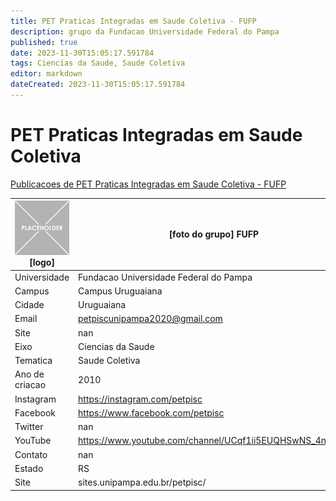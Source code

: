 ```yaml
---
title: PET Praticas Integradas em Saude Coletiva - FUFP
description: grupo da Fundacao Universidade Federal do Pampa
published: true
date: 2023-11-30T15:05:17.591784
tags: Ciencias da Saude, Saude Coletiva
editor: markdown
dateCreated: 2023-11-30T15:05:17.591784
---
```


# PET Praticas Integradas em Saude Coletiva

[Publicacoes de PET Praticas Integradas em Saude Coletiva - FUFP](/atividade/35PETPraticasIntegradasemSaudeColetivaFUFP/feed)

| ![placeholder.png](/placeholder.png) [logo] | [foto do grupo] FUFP         |
| ------------------------------------------- | ------------------------------------------------- |
| Universidade                                | Fundacao Universidade Federal do Pampa      |
| Campus                                      | Campus Uruguaiana            |
| Cidade                                      | Uruguaiana             |
| Email                                       | petpiscunipampa2020@gmail.com             |
| Site                                        | nan              |
| Eixo                                        | Ciencias da Saude              |
| Tematica                                    | Saude Coletiva          |
| Ano de criacao                              | 2010        |
| Instagram                                   | https://instagram.com/petpisc         |
| Facebook                                    | https://www.facebook.com/petpisc          |
| Twitter                                     | nan           |
| YouTube                                     | https://www.youtube.com/channel/UCqf1ii5EUQHSwNS_4npdglg           |
| Contato                                     | nan         |
| Estado                                      |  RS            |
| Site                                        | sites.unipampa.edu.br/petpisc/ |
